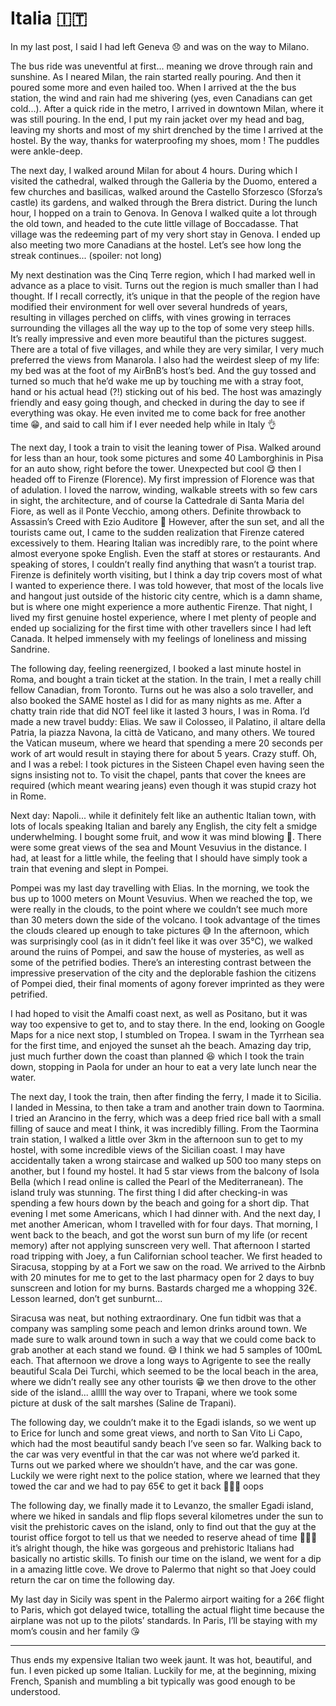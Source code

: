 # Italia 🇮🇹

In my last post, I said I had left Geneva 😞 and was on the way to Milano.

The bus ride was uneventful at first... meaning we drove through rain and sunshine. As I neared Milan, the rain started really pouring. And then it poured some more and even hailed too. When I arrived at the the bus station, the wind and rain had me shivering (yes, even Canadians can get cold...). After a quick ride in the metro, I arrived in downtown Milan, where it was still pouring. In the end, I put my rain jacket over my head and bag, leaving my shorts and most of my shirt drenched by the time I arrived at the hostel. By the way, thanks for waterproofing my shoes, mom ! The puddles were ankle-deep.

The next day, I walked around Milan for about 4 hours. During which I visited the cathedral, walked through the Galleria by the Duomo, entered a few churches and basilicas, walked around the Castello Sforzesco (Sforza’s castle) its gardens, and walked through the Brera district.
During the lunch hour, I hopped on a train to Genova. In Genova I walked quite a lot through the old town, and headed to the cute little village of Boccadasse. That village was the redeeming part of my very short stay in Genova. I ended up also meeting two more Canadians at the hostel. Let’s see how long the streak continues... (spoiler: not long)

My next destination was the Cinq Terre region, which I had marked well in advance as a place to visit. Turns out the region is much smaller than I had thought. If I recall correctly, it’s unique in that the people of the region have modified their environment for well over several hundreds of years, resulting in villages perched on cliffs, with vines growing in terraces surrounding the villages all the way up to the top of some very steep hills. It’s really impressive and even more beautiful than the pictures suggest. There are a total of five villages, and while they are very similar, I very much preferred the views from Manarola.
I also had the weirdest sleep of my life: my bed was at the foot of my AirBnB’s host’s bed. And the guy tossed and turned so much that he’d wake me up by touching me with a stray foot, hand or his actual head (?!) sticking out of his bed. The host was amazingly friendly and easy going though, and checked in during the day to see if everything was okay. He even invited me to come back for free another time 😁, and said to call him if I ever needed help while in Italy 👌

The next day, I took a train to visit the leaning tower of Pisa. Walked around for less than an hour, took some pictures and some 40 Lamborghinis in Pisa for an auto show, right before the tower. Unexpected but cool 😋 then I headed off to Firenze (Florence).
My first impression of Florence was that of adulation. I loved the narrow, winding, walkable streets with so few cars in sight, the architecture, and of course la Cattedrale di Santa Maria del Fiore, as well as il Ponte Vecchio, among others. Definite throwback to Assassin’s Creed with Ezio Auditore 🙈
However, after the sun set, and all the tourists came out, I came to the sudden realization that Firenze catered excessively to them. Hearing Italian was incredibly rare, to the point where almost everyone spoke English. Even the staff at stores or restaurants. And speaking of stores, I couldn’t really find anything that wasn’t a tourist trap. Firenze is definitely worth visiting, but I think a day trip covers most of what I wanted to experience there. I was told however, that most of the locals live and hangout just outside of the historic city centre, which is a damn shame, but is where one might experience a more authentic Firenze.
That night, I lived my first genuine hostel experience, where I met plenty of people and ended up socializing for the first time with other travellers since I had left Canada. It helped immensely with my feelings of loneliness and missing Sandrine.

The following day, feeling reenergized, I booked a last minute hostel in Roma, and bought a train ticket at the station. In the train, I met a really chill fellow Canadian, from Toronto. Turns out he was also a solo traveller, and also booked the SAME hostel as I did for as many nights as me. After a chatty train ride that did NOT feel like it lasted 3 hours, I was in Roma. I’d made a new travel buddy: Elias. We saw il Colosseo, il Palatino, il altare della Patria, la piazza Navona, la città de Vaticano, and many others. We toured the Vatican museum, where we heard that spending a mere 20 seconds per work of art would result in staying there for about 5 years. Crazy stuff. Oh, and I was a rebel: I took pictures in the Sisteen Chapel even having seen the signs insisting not to. To visit the chapel, pants that cover the knees are required (which meant wearing jeans) even though it was stupid crazy hot in Rome.

Next day: Napoli... while it definitely felt like an authentic Italian town, with lots of locals speaking Italian and barely any English, the city felt a smidge underwhelming. I bought some fruit, and wow it was mind blowing 🤯. There were some great views of the sea and Mount Vesuvius in the distance. I had, at least for a little while, the feeling that I should have simply took a train that evening and slept in Pompei.

Pompei was my last day travelling with Elias. In the morning, we took the bus up to 1000 meters on Mount Vesuvius. When we reached the top, we were really in the clouds, to the point where we couldn’t see much more than 30 meters down the side of the volcano. I took advantage of the times the clouds cleared up enough to take pictures 😅
In the afternoon, which was surprisingly cool (as in it didn’t feel like it was over 35℃), we walked around the ruins of Pompei, and saw the house of mysteries, as well as some of the petrified bodies. There’s an interesting contrast between the impressive preservation of the city and the deplorable fashion the citizens of Pompei died, their final moments of agony forever imprinted as they were petrified.

I had hoped to visit the Amalfi coast next, as well as Positano, but it was way too expensive to get to, and to stay there. In the end, looking on Google Maps for a nice next stop, I stumbled on Tropea. I swam in the Tyrrhean sea for the first time, and enjoyed the sunset ah the beach. Amazing day trip, just much further down the coast than planned 😆 which I took the train down, stopping in Paola for under an hour to eat a very late lunch near the water.

The next day, I took the train, then after finding the ferry, I made it to Sicilia. I landed in Messina, to then take a tram and another train down to Taormina. I tried an Arancino in the ferry, which was a deep fried rice ball with a small filling of sauce and meat I think, it was incredibly filling. From the Taormina train station, I walked a little over 3km in the afternoon sun to get to my hostel, with some incredible views of the Sicilian coast. I may have accidentally taken a wrong staircase and walked up 500 too many steps on another, but I found my hostel. It had 5 star views from the balcony of Isola Bella (which I read online is called the Pearl of the Mediterranean). The island truly was stunning. The first thing I did after checking-in was spending a few hours down by the beach and going for a short dip. That evening I met some Americans, which I had dinner with. And the next day, I met another American, whom I travelled with for four days. That morning, I went back to the beach, and got the worst sun burn of my life (or recent memory) after not applying sunscreen very well. That afternoon I started road tripping with Joey, a fun Californian school teacher. We first headed to Siracusa, stopping by at a Fort we saw on the road. We arrived to the Airbnb with 20 minutes for me to get to the last pharmacy open for 2 days to buy sunscreen and lotion for my burns. Bastards charged me a whopping 32€. Lesson learned, don’t get sunburnt...

Siracusa was neat, but nothing extraordinary. One fun tidbit was that a company was sampling some peach and lemon drinks around town. We made sure to walk around town in such a way that we could come back to grab another at each stand we found. 😅 I think we had 5 samples of 100mL each. That afternoon we drove a long ways to Agrigente to see the really beautiful Scala Dei Turchi, which seemed to be the local beach in the area, where we didn’t really see any other tourists 😁 we then drove to the other side of the island... alllll the way over to Trapani, where we took some picture at dusk of the salt marshes (Saline de Trapani).

The following day, we couldn’t make it to the Egadi islands, so we went up to Erice for lunch and some great views, and north to San Vito Li Capo, which had the most beautiful sandy beach I’ve seen so far. Walking back to the car was very eventful in that the car was not where we’d parked it. Turns out we parked where we shouldn’t have, and the car was gone. Luckily we were right next to the police station, where we learned that they towed the car and we had to pay 65€ to get it back 🤦🏼‍♂️ oops

The following day, we finally made it to Levanzo, the smaller Egadi island, where we hiked in sandals and flip flops several kilometres under the sun to visit the prehistoric caves on the island, only to find out that the guy at the tourist office forgot to tell us that we needed to reserve ahead of time 🤦🏼‍♂️ it’s alright though, the hike was gorgeous and prehistoric Italians had basically no artistic skills. To finish our time on the island, we went for a dip in a amazing little cove. We drove to Palermo that night so that Joey could return the car on time the following day.

My last day in Sicily was spent in the Palermo airport waiting for a 26€ flight to Paris, which got delayed twice, totalling the actual flight time because the airplane was not up to the pilots’ standards. In Paris, I’ll be staying with my mom’s cousin and her family 😘

---

Thus ends my expensive Italian two week jaunt. It was hot, beautiful, and fun. I even picked up some Italian. Luckily for me, at the beginning, mixing French, Spanish and mumbling a bit typically was good enough to be understood.
